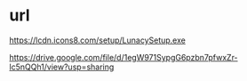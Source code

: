 



# url
https://lcdn.icons8.com/setup/LunacySetup.exe

https://drive.google.com/file/d/1egW971SypgG6pzbn7pfwxZr-lc5nQQh1/view?usp=sharing
